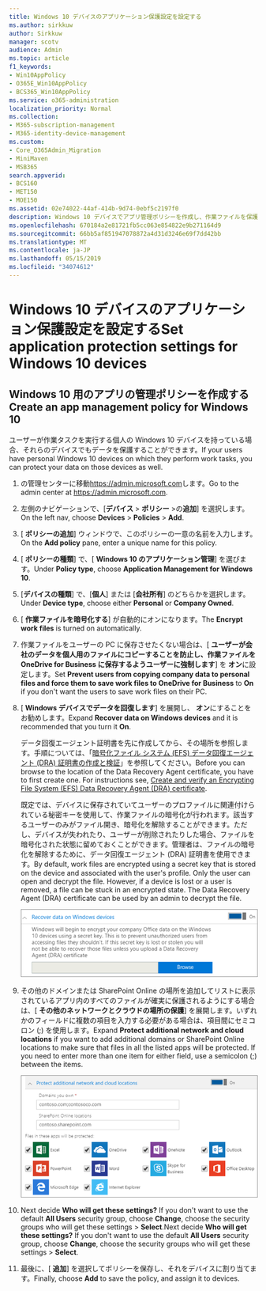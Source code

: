 ```yaml
---
title: Windows 10 デバイスのアプリケーション保護設定を設定する
ms.author: sirkkuw
author: Sirkkuw
manager: scotv
audience: Admin
ms.topic: article
f1_keywords:
- Win10AppPolicy
- O365E_Win10AppPolicy
- BCS365_Win10AppPolicy
ms.service: o365-administration
localization_priority: Normal
ms.collection:
- M365-subscription-management
- M365-identity-device-management
ms.custom:
- Core_O365Admin_Migration
- MiniMaven
- MSB365
search.appverid:
- BCS160
- MET150
- MOE150
ms.assetid: 02e74022-44af-414b-9d74-0ebf5c2197f0
description: Windows 10 デバイスでアプリ管理ポリシーを作成し、作業ファイルを保護する方法について説明します。
ms.openlocfilehash: 670184a2e81721fb5cc063e854822e9b271164d9
ms.sourcegitcommit: 66bb5af851947078872a4d31d3246e69f7dd42bb
ms.translationtype: MT
ms.contentlocale: ja-JP
ms.lasthandoff: 05/15/2019
ms.locfileid: "34074612"
---
```

# <a name="set-application-protection-settings-for-windows-10-devices"></a><span data-ttu-id="95823-103">Windows 10 デバイスのアプリケーション保護設定を設定する</span><span class="sxs-lookup"><span data-stu-id="95823-103">Set application protection settings for Windows 10 devices</span></span>

## <a name="create-an-app-management-policy-for-windows-10"></a><span data-ttu-id="95823-104">Windows 10 用のアプリの管理ポリシーを作成する</span><span class="sxs-lookup"><span data-stu-id="95823-104">Create an app management policy for Windows 10</span></span>

<span data-ttu-id="95823-105">ユーザーが作業タスクを実行する個人の Windows 10 デバイスを持っている場合、それらのデバイスでもデータを保護することができます。</span><span class="sxs-lookup"><span data-stu-id="95823-105">If your users have personal Windows 10 devices on which they perform work tasks, you can protect your data on those devices as well.</span></span>
  
1. <span data-ttu-id="95823-106">の管理センターに移動<a href="https://go.microsoft.com/fwlink/p/?linkid=837890" target="_blank">https://admin.microsoft.com</a>します。</span><span class="sxs-lookup"><span data-stu-id="95823-106">Go to the admin center at <a href="https://go.microsoft.com/fwlink/p/?linkid=837890" target="_blank">https://admin.microsoft.com</a>.</span></span> 
    
2. <span data-ttu-id="95823-107">左側のナビゲーションで、[**デバイス** \> **ポリシー** \>の**追加**] を選択します。</span><span class="sxs-lookup"><span data-stu-id="95823-107">On the left nav, choose **Devices** \> **Policies** \> **Add**.</span></span>

3. <span data-ttu-id="95823-108">[ **ポリシーの追加**] ウィンドウで、このポリシーの一意の名前を入力します。</span><span class="sxs-lookup"><span data-stu-id="95823-108">On the **Add policy** pane, enter a unique name for this policy.</span></span> 
    
4. <span data-ttu-id="95823-109">[ **ポリシーの種類**] で、[ **Windows 10 のアプリケーション管理**] を選びます。</span><span class="sxs-lookup"><span data-stu-id="95823-109">Under **Policy type**, choose **Application Management for Windows 10**.</span></span>
    
5. <span data-ttu-id="95823-110">[**デバイスの種類**] で、[**個人**] または [**会社所有**] のどちらかを選択します。</span><span class="sxs-lookup"><span data-stu-id="95823-110">Under **Device type**, choose either **Personal** or **Company Owned**.</span></span>
    
6. <span data-ttu-id="95823-111">[ **作業ファイルを暗号化する**] が自動的にオンになります。</span><span class="sxs-lookup"><span data-stu-id="95823-111">The **Encrypt work files** is turned on automatically.</span></span> 
    
7. <span data-ttu-id="95823-112">作業ファイルをユーザーの PC に保存させたくない場合は、[ **ユーザーが会社のデータを個人用のファイルにコピーすることを防止し、作業ファイルを OneDrive for Business に保存するようユーザーに強制します**] を **オン**に設定します。</span><span class="sxs-lookup"><span data-stu-id="95823-112">Set **Prevent users from copying company data to personal files and force them to save work files to OneDrive for Business** to **On** if you don't want the users to save work files on their PC.</span></span> 
    
9. <span data-ttu-id="95823-113">[ **Windows デバイスでデータを回復します**] を展開し、 **オン**にすることをお勧めします。</span><span class="sxs-lookup"><span data-stu-id="95823-113">Expand **Recover data on Windows devices** and it is recommended that you turn it **On**.</span></span>
    
    <span data-ttu-id="95823-p101">データ回復エージェント証明書を先に作成してから、その場所を参照します。手順については、「[暗号化ファイル システム (EFS) データ回復エージェント (DRA) 証明書の作成と検証](https://go.microsoft.com/fwlink/p/?linkid=853700)」を参照してください。</span><span class="sxs-lookup"><span data-stu-id="95823-p101">Before you can browse to the location of the Data Recovery Agent certificate, you have to first create one. For instructions see, [Create and verify an Encrypting File System (EFS) Data Recovery Agent (DRA) certificate](https://go.microsoft.com/fwlink/p/?linkid=853700).</span></span>
    
    <span data-ttu-id="95823-p102">既定では、デバイスに保存されていてユーザーのプロファイルに関連付けられている秘密キーを使用して、作業ファイルの暗号化が行われます。該当するユーザーのみがファイル開き、暗号化を解除することができます。ただし、デバイスが失われたり、ユーザーが削除されたりした場合、ファイルを暗号化された状態に留めておくことができます。管理者は、ファイルの暗号化を解除するために、データ回復エージェント (DRA) 証明書を使用できます。</span><span class="sxs-lookup"><span data-stu-id="95823-p102">By default, work files are encrypted using a secret key that is stored on the device and associated with the user's profile. Only the user can open and decrypt the file. However, if a device is lost or a user is removed, a file can be stuck in an encrypted state. The Data Recovery Agent (DRA) certificate can be used by an admin to decrypt the file.</span></span>
    
    ![Browse to Data Recovery Agent certificate.](media/7d7d664f-b72f-4293-a3e7-d0fa7371366c.png)
  
10. <span data-ttu-id="95823-p103">その他のドメインまたは SharePoint Online の場所を追加してリストに表示されているアプリ内のすべてのファイルが確実に保護されるようにする場合は、[ **その他のネットワークとクラウドの場所の保護**] を展開します。いずれかのフィールドに複数の項目を入力する必要がある場合は、項目間にセミコロン (;) を使用します。</span><span class="sxs-lookup"><span data-stu-id="95823-p103">Expand **Protect additional network and cloud locations** if you want to add additional domains or SharePoint Online locations to make sure that files in all the listed apps will be protected. If you need to enter more than one item for either field, use a semicolon (;) between the items.</span></span>
    
    ![Expand Protect additional network and cloud locations, and enter domains or SharePoint Online sites you own.](media/7afaa0c7-ba53-456d-8c61-312c45e09625.png)
  
11. <span data-ttu-id="95823-p104">Next decide **Who will get these settings?** If you don't want to use the default **All Users** security group, choose **Change**, choose the security groups who will get these settings \> **Select**.</span><span class="sxs-lookup"><span data-stu-id="95823-p104">Next decide **Who will get these settings?** If you don't want to use the default **All Users** security group, choose **Change**, choose the security groups who will get these settings \> **Select**.</span></span>
    
12. <span data-ttu-id="95823-126">最後に、[ **追加**] を選択してポリシーを保存し、それをデバイスに割り当てます。</span><span class="sxs-lookup"><span data-stu-id="95823-126">Finally, choose **Add** to save the policy, and assign it to devices.</span></span> 